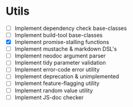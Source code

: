 
# Utils

- [ ] Implement dependency check base-classes
- [ ] Implement build-tool base-classes
- [x] Implement promise-stalling functions
- [ ] Implement mustache & markdown DSL's
- [ ] Implement neodoc argument parser
- [ ] Implement tidy parameter validation
- [ ] Implement error-code error utility
- [ ] Implement deprecation & unimplemented
- [ ] Implement feature-flagging utility
- [ ] Implement random value utility
- [ ] Implement JS-doc checker
